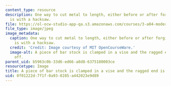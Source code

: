```yaml
---
content_type: resource
description: One way to cut metal to length, either before or after forging one end,
  is with a hacksaw.
file: https://ol-ocw-studio-app-qa.s3.amazonaws.com/courses/3-a04-modern-blacksmithing-and-physical-metallurgy-fall-2008/0f01222d7f1f0a930285a442023e9d89_047.jpg
file_type: image/jpeg
image_metadata:
  caption: One way to cut metal to length, either before or after forging one end,
    is with a hacksaw.
  credit: 'Credit: Image courtesy of MIT OpenCourseWare.'
  image-alt: A piece of bar stock is clamped in a vise and the ragged end is sawed
    off.
parent_uid: b5963c0b-33d6-ed66-a8d8-6375180003ce
resourcetype: Image
title: A piece of bar stock is clamped in a vise and the ragged end is sawed off
uid: 0f01222d-7f1f-0a93-0285-a442023e9d89
---
```


